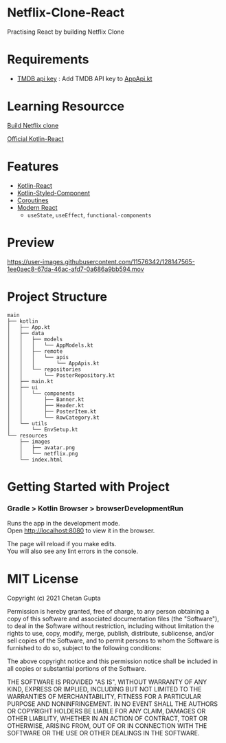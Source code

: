 



# Netflix-Clone-React
Practising React by building Netflix Clone

# Requirements

- [TMDB api key](https://www.themoviedb.org/) : Add TMDB API key
  to [AppApi.kt](src/main/kotlin/data/remote/apis/AppApis.kt)

# Learning Resourcce

[Build Netflix clone](https://www.youtube.com/watch?v=XtMThy8QKqU)

[Official Kotlin-React](https://play.kotlinlang.org/hands-on/Building%20Web%20Applications%20with%20React%20and%20Kotlin%20JS/01_Introduction)

# Features

- [Kotlin-React](https://github.com/JetBrains/kotlin-wrappers/tree/master/kotlin-react)
- [Kotlin-Styled-Component](https://github.com/JetBrains/kotlin-wrappers/tree/master/kotlin-styled)
- [Coroutines](https://kotlinlang.org/docs/coroutines-overview.html)
- [Modern React](https://play.kotlinlang.org/hands-on/Building%20Web%20Applications%20with%20React%20and%20Kotlin%20JS/10_Addendum_Modern_React_with_Hooks)
  - `useState`, `useEffect`, `functional-components`

# Preview

https://user-images.githubusercontent.com/11576342/128147565-1ee0aec8-67da-46ac-afd7-0a686a9bb594.mov

# Project Structure

```
main
├── kotlin
│   ├── App.kt
│   ├── data
│   │   ├── models
│   │   │   └── AppModels.kt
│   │   ├── remote
│   │   │   └── apis
│   │   │       └── AppApis.kt
│   │   └── repositories
│   │       └── PosterRepository.kt
│   ├── main.kt
│   ├── ui
│   │   └── components
│   │       ├── Banner.kt
│   │       ├── Header.kt
│   │       ├── PosterItem.kt
│   │       └── RowCategory.kt
│   └── utils
│       └── EnvSetup.kt
└── resources
    ├── images
    │   ├── avatar.png
    │   └── netflix.png
    └── index.html

```

# Getting Started with Project

### Gradle > Kotlin Browser > browserDevelopmentRun

Runs the app in the development mode.\
Open [http://localhost:8080](http://localhost:3000) to view it in the browser.

The page will reload if you make edits.\
You will also see any lint errors in the console.

# MIT License

Copyright (c) 2021 Chetan Gupta

Permission is hereby granted, free of charge, to any person obtaining a copy
of this software and associated documentation files (the "Software"), to deal
in the Software without restriction, including without limitation the rights
to use, copy, modify, merge, publish, distribute, sublicense, and/or sell
copies of the Software, and to permit persons to whom the Software is
furnished to do so, subject to the following conditions:

The above copyright notice and this permission notice shall be included in all
copies or substantial portions of the Software.

THE SOFTWARE IS PROVIDED "AS IS", WITHOUT WARRANTY OF ANY KIND, EXPRESS OR
IMPLIED, INCLUDING BUT NOT LIMITED TO THE WARRANTIES OF MERCHANTABILITY,
FITNESS FOR A PARTICULAR PURPOSE AND NONINFRINGEMENT. IN NO EVENT SHALL THE
AUTHORS OR COPYRIGHT HOLDERS BE LIABLE FOR ANY CLAIM, DAMAGES OR OTHER
LIABILITY, WHETHER IN AN ACTION OF CONTRACT, TORT OR OTHERWISE, ARISING FROM,
OUT OF OR IN CONNECTION WITH THE SOFTWARE OR THE USE OR OTHER DEALINGS IN THE
SOFTWARE.
